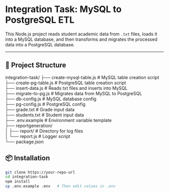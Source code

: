 # Integration Task: MySQL to PostgreSQL ETL

This Node.js project reads student academic data from `.txt` files, loads it into a MySQL database, and then transforms and migrates the processed data into a PostgreSQL database.

---

## 🧱 Project Structure

integration-task/
├── create-mysql-table.js # MySQL table creation script  
├── create-pg-table.js # PostgreSQL table creation script  
├── insert-data.js # Reads txt files and inserts into MySQL  
├── migrate-to-pg.js # Migrates data from MySQL to PostgreSQL  
├── db-config.js # MySQL database config  
├── pg-config.js # PostgreSQL config  
├── grade.txt # Grade input data  
├── students.txt # Student input data  
├── .env.example # Environment variable template  
├── reportgeneration/  
│ ├── report/ # Directory for log files  
│ └── report.js # Logger script  
└── package.json  

## 📦 Installation

```bash
git clone https://your-repo-url
cd integration-task
npm install
cp .env.example .env   # Then edit values in .env

